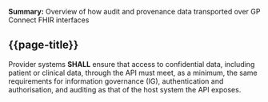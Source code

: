 **Summary:** Overview of how audit and provenance data transported over GP Connect FHIR interfaces 

## {{page-title}}

Provider systems **SHALL** ensure that access to confidential data, including patient or clinical data, through the API must meet, as a minimum, the same requirements for information governance (IG), authentication and authorisation, and auditing as that of the host system the API exposes.

